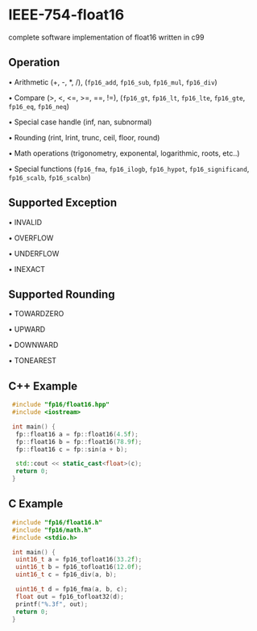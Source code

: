 # IEEE-754-float16
complete software implementation of float16 written in c99

## Operation
 • Arithmetic (+, -, *, /), (`fp16_add`, `fp16_sub`, `fp16_mul`, `fp16_div`)

 • Compare (>, <, <=, >=, ==, !=), 
   (`fp16_gt`, `fp16_lt`, `fp16_lte`, `fp16_gte`, `fp16_eq`, `fp16_neq`)
 
 • Special case handle (inf, nan, subnormal)

 • Rounding (rint, lrint, trunc, ceil, floor, round)
 
 • Math operations (trigonometry, exponental, logarithmic, roots, etc..)

 • Special functions (`fp16_fma`, `fp16_ilogb`, `fp16_hypot`, `fp16_significand`, `fp16_scalb`, `fp16_scalbn`)
## Supported Exception
• INVALID

• OVERFLOW

• UNDERFLOW

• INEXACT
## Supported Rounding
• TOWARDZERO

• UPWARD

• DOWNWARD

• TONEAREST
## C++ Example
```cpp
 #include "fp16/float16.hpp"
 #include <iostream>

 int main() {
  fp::float16 a = fp::float16(4.5f);
  fp::float16 b = fp::float16(78.9f);
  fp::float16 c = fp::sin(a + b);

  std::cout << static_cast<float>(c);
  return 0;
 }
```
## C Example
```c
 #include "fp16/float16.h"
 #include "fp16/math.h"
 #include <stdio.h>

 int main() {
  uint16_t a = fp16_tofloat16(33.2f);
  uint16_t b = fp16_tofloat16(12.0f);
  uint16_t c = fp16_div(a, b);

  uint16_t d = fp16_fma(a, b, c);
  float out = fp16_tofloat32(d);
  printf("%.3f", out);
  return 0;
 }
```
 

